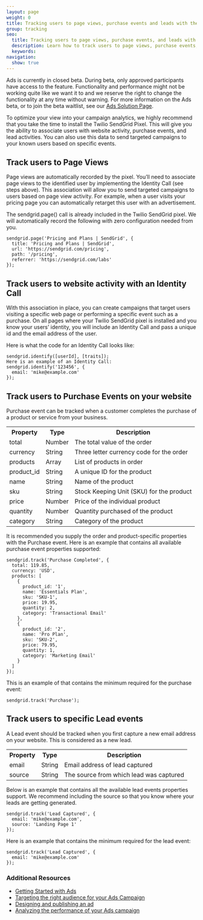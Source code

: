 ```yaml
---
layout: page
weight: 0
title: Tracking users to page views, purchase events and leads with the SendGrid Pixel
group: tracking
seo:
  title: Tracking users to page views, purchase events, and leads with the Twilio SendGrid Pixel
  description: Learn how to track users to page views, purchase events, and leads with the Twilio SendGrid Pixel
  keywords: 
navigation:
  show: true
---
```

<call-out>

Ads is currently in closed beta. During beta, only approved participants have access to the feature. Functionality and performance might not be working quite like we want it to and we reserve the right to change the functionality at any time without warning. For more information on the Ads beta, or to join the beta waitlist, see our [Ads Solution Page](https://sendgrid.com/solutions/ads/).

</call-out>

To optimize your view into your campaign analytics, we highly recommend that you take the time to install the Twilio SendGrid Pixel. This will give you the ability to associate users with website activity, purchase events, and lead activities. You can also use this data to send targeted campaigns to your known users based on specific events. 

## Track users to Page Views 
 
Page views are automatically recorded by the pixel. You’ll need to associate page views to the identified user by implementing the Identity Call (see steps above).  This association will allow you to send targeted campaigns to users based on page view activity. For example, when a user visits your pricing page you can automatically retarget this user with an advertisement.
 
The sendgrid.page() call is already included in the Twilio SendGrid pixel. We will automatically record the following with zero configuration needed from you.

```
sendgrid.page('Pricing and Plans | SendGrid', {
  title: 'Pricing and Plans | SendGrid',
  url: 'https://sendgrid.com/pricing',
  path: '/pricing',
  referrer: 'https://sendgrid.com/labs'
});
```

## Track users to website activity with an Identity Call

With this association in place, you can create campaigns that target users visiting a specific web page or performing a specific event such as a purchase.
On all pages where your Twilio SendGrid pixel is installed and you know your users’ identity, you will include an Identity Call and pass a unique id and the email address of the user. 

Here is what the code for an Identity Call looks like:  
```
sendgrid.identify([userId], [traits]);
Here is an example of an Identity Call:
sendgrid.identify('123456', {
  email: 'mike@example.com'
});
```

## Track users to Purchase Events on your website

Purchase event can be tracked when a customer completes the purchase of a product or service from your business. 

<table>
 <tr>
    <th><span style="font-weight:bold">Property</span></th>
    <th><span style="font-weight:bold">Type</span></th>
    <th><span style="font-weight:bold">Description</span></th>
  </tr>
  <tr>
    <td>total</td>
    <td>Number</td>
    <td>The total value of the order</td>
  </tr>
  <tr>
    <td>currency</td>
    <td>String</td>
    <td>Three letter currency code for the order</td>
  </tr>
  <tr>
    <td>products</td>
    <td>Array</td>
    <td>List of products in order</td>
  </tr>
  <tr>
    <td>product_id</td>
    <td>String</td>
    <td>A unique ID for the product</td>
  </tr>
  <tr>
    <td>name</td>
    <td>String</td>
    <td>Name of the product</td>
  </tr>
  <tr>
    <td>sku</td>
    <td>String</td>
    <td>Stock Keeping Unit (SKU) for the product</td>
  </tr>
  <tr>
    <td>price</td>
    <td>Number</td>
    <td>Price of the individual product</td>
  </tr>
  <tr>
    <td>quantity</td>
    <td>Number</td>
    <td>Quantity purchased of the product</td>
  </tr>
  <tr>
    <td>category</td>
    <td>String</td>
    <td>Category of the product</td>
  </tr>
</table>

It is recommended you supply the order and product-specific properties with the Purchase event. Here is an example that contains all available purchase event properties supported:
```
sendgrid.track('Purchase Completed', {
  total: 119.85,
  currency: 'USD',
  products: [
    {
      product_id: '1',
      name: 'Essentials Plan',
      sku: 'SKU-1',
      price: 19.95,
      quantity: 2,
      category: 'Transactional Email'
    },
    {
      product_id: '2',
      name: 'Pro Plan',
      sku: 'SKU-2',
      price: 79.95,
      quantity: 1,
      category: 'Marketing Email'
    }
  ]
});
```
This is an example of that contains the minimum required for the purchase event:
```
sendgrid.track('Purchase');
```
##  Track users to specific Lead events

A Lead event should be tracked when you first capture a new email address on your website. This is considered as a new lead.

<table>
  <tr>
    <th>Property</th>
    <th>Type</th>
    <th>Description</th>
  </tr>
  <tr>
    <td>email</td>
    <td>String</td>
    <td>Email address of lead captured</td>
  </tr>
  <tr>
    <td>source</td>
    <td>String</td>
    <td>The source from which lead was captured</td>
  </tr>
</table>

Below is an example that contains all the available lead events properties support. We recommend including the source so that you know where your leads are getting generated.
```
sendgrid.track('Lead Captured', {
  email: 'mike@example.com',
  source: 'Landing Page 1'
});
```
Here is an example that contains the minimum required for the lead event:
```
sendgrid.track('Lead Captured', {
  email: 'mike@example.com'
});
```

### Additional Resources

- [Getting Started with Ads]({{root_url}}/ui/ads/getting-started-with-ads/)
- [Targeting the right audience for your Ads Campaign]({{root_url}}/ui/ads/target-right-audience-for-your-ads-campaign/)
- [Designing and publishing an ad]({{root_url}}/ui/ads/design-and-publish-an-ad/)
- [Analyzing the performance of your Ads campaign]({{root_url}}/ui/ads/analyze-the-performance-of-your-ads-campaign/)
